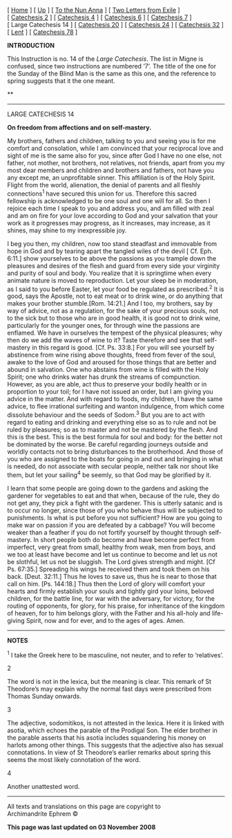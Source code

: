 \[ [Home](index.md) \] \[ [Up](theodore.md) \]
\[ [To the Nun Anna](Anna-ep.md) \]
\[ [Two Letters from Exile](exile-epp.md) \]
\[ [Catechesis 2](ths02.md) \] \[ [Catechesis 4](ths04.md) \]
\[ [Catechesis 6](ths06.md) \] \[ [Catechesis 7](ths07.md) \]
\[ Large Catechesis 14 \] \[ [Catechesis 20](ths20.md) \]
\[ [Catechesis 24](ths24.md) \] \[ [Catechesis 32](ths32.md) \]
\[ [Lent](lent.md) \] \[ [Catechesis 78](Ths78.md) \]

**INTRODUCTION**

This Instruction is no. 14 of the *Large Catechesis*. The list in Migne
is confused, since two instructions are numbered ‘7’. The title of the
one for the Sunday of the Blind Man is the same as this one, and the
reference to spring suggests that it the one meant.

**

-----

LARGE CATECHESIS 14

**On freedom from affections and on self-mastery.**

My brothers, fathers and children, talking to you and seeing you is for
me comfort and consolation, while I am convinced that your reciprocal
love and sight of me is the same also for you, since after God I have no
one else, not father, not mother, not brothers, not relatives, not
friends, apart from you my most dear members and children and brothers
and fathers, not have you any except me, an unprofitable sinner. This
affiliation is of the Holy Spirit. Flight from the world, alienation,
the denial of parents and all fleshly connections<sup>1</sup> have
secured this union for us. Therefore this sacred fellowship is
acknowledged to be one soul and one will for all. So then I rejoice each
time I speak to you and address you, and am filled with zeal and am on
fire for your love according to God and your salvation that your work as
it progresses may progress, as it increases, may increase, as it shines,
may shine to my inexpressible joy.

I beg you then, my children, now too stand steadfast and immovable from
hope in God and by tearing apart the tangled wiles of the devil \[ Cf.
Eph. 6:11.\] show yourselves to be above the passions as you trample
down the pleasures and desires of the flesh and guard from every side
your virginity and purity of soul and body. You realize that it is
springtime when every animate nature is moved to reproduction. Let your
sleep be in moderation, as I said to you before Easter, let your food be
regulated as prescribed.<sup>2</sup> It is good, says the Apostle, not
to eat meat or to drink wine, or do anything that makes your brother
stumble.\[Rom. 14:21.\] And I too, my brothers, say by way of advice,
not as a regulation, for the sake of your precious souls, not to the
sick but to those who are in good health, it is good not to drink wine,
particularly for the younger ones, for through wine the passions are
enflamed. We have in ourselves the tempest of the physical pleasures;
why then do we add the waves of wine to it? Taste therefore and see that
self-mastery in this regard is good. \[Cf. Ps. 33:8.\] For you will see
yourself by abstinence from wine rising above thoughts, freed from fever
of the soul, awake to the love of God and aroused for those things that
are better and abound in salvation. One who abstains from wine is filled
with the Holy Spirit; one who drinks water has drunk the streams of
compunction. However, as you are able, act thus to preserve your bodily
health or in proportion to your toil; for I have not issued an order,
but I am giving you advice in the matter. And with regard to foods, my
children, I have the same advice, to flee irrational surfeiting and
wanton indulgence, from which come dissolute behaviour and the seeds of
Sodom.<sup>3</sup> But you are to act with regard to eating and drinking
and everything else so as to rule and not be ruled by pleasures; so as
to master and not be mastered by the flesh. And this is the best. This
is the best formula for soul and body: for the better not be dominated
by the worse. Be careful regarding journeys outside and worldly contacts
not to bring disturbances to the brotherhood. And those of you who are
assigned to the boats for going in and out and bringing in what is
needed, do not associate with secular people, neither talk nor shout
like them, but let your sailing<sup>4</sup> be seemly, so that God may
be glorified by it.

I learn that some people are going down to the gardens and asking the
gardener for vegetables to eat and that when, because of the rule, they
do not get any, they pick a fight with the gardener. This is utterly
satanic and is to occur no longer, since those of you who behave thus
will be subjected to punishments. Is what is put before you not
sufficient? How are you going to make war on passion if you are defeated
by a cabbage? You will become weaker than a feather if you do not
fortify yourself by thought through self-mastery. In short people both
do become and have become perfect from imperfect, very great from small,
healthy from weak, men from boys, and we too at least have become and
let us continue to become and let us not be slothful, let us not be
sluggish. The Lord gives strength and might. \[Cf Ps. 67:35.\] Spreading
his wings he received them and took them on his back. \[Deut. 32:11.\]
Thus he loves to save us, thus he is near to those that call on him.
\[Ps. 144:18.\] Thus then the Lord of glory will comfort your hearts and
firmly establish your souls and tightly gird your loins, beloved
children, for the battle line, for war with the adversary, for victory,
for the routing of opponents, for glory, for his praise, for inheritance
of the kingdom of heaven, for to him belongs glory, with the Father and
his all-holy and life-giving Spirit, now and for ever, and to the ages
of ages. Amen.

-----

**NOTES**

<sup>1</sup> I take the Greek here to be masculine, not neuter, and to
refer to ‘relatives’.

<sup></sup>

2

The word is not in the lexica, but the meaning is clear. This remark of
St Theodore’s may explain why the normal fast days were prescribed from
Thomas Sunday onwards. <sup></sup>

3

The adjective, sodomitikos, is not attested in the lexica. Here it is
linked with asotia, which echoes the parable of the Prodigal Son. The
elder brother in the parable asserts that his asotia includes
squandering his money on harlots among other things. This suggests that
the adjective also has sexual connotations. In view of St Theodore’s
earlier remarks about spring this seems the most likely connotation of
the word. <sup></sup>

4

Another unattested word. 

-----

All texts and translations on this page are copyright to  
Archimandrite Ephrem ©

**This page was last updated on 03 November 2008**

